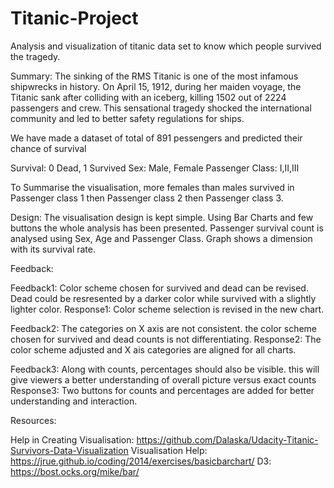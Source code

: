 # Titanic-Project
Analysis and visualization of titanic data set to know which people survived the tragedy.

Summary:
The sinking of the RMS Titanic is one of the most infamous shipwrecks in history.  On April 15, 1912, during her maiden voyage, the Titanic sank after colliding with an iceberg, killing 1502 out of 2224 passengers and crew. This sensational tragedy shocked the international community and led to better safety regulations for ships.

We have made a dataset of total of 891 pessengers and predicted their chance of survival

Survival: 0 Dead, 1 Survived
Sex: Male, Female
Passenger Class: I,II,III

To Summarise the visualisation, more females than males survived in Passenger class 1 then Passenger class 2 then Passenger class 3.

Design:
The visualisation design is kept simple. Using Bar Charts and few buttons the whole analysis has been presented.
Passenger survival count is analysed using Sex, Age and Passenger Class. 
Graph shows a dimension with its survival rate.

Feedback:

Feedback1:
Color scheme chosen for survived and dead can be revised. Dead could be resresented by a darker color while survived with a slightly lighter color.
Response1:
Color scheme selection is revised in the new chart.

Feedback2: 
The categories on X axis are not consistent. the color scheme chosen for survived and dead counts is not differentiating. 
Response2:
The color scheme adjusted and X ais categories are aligned for all charts.

Feedback3:
Along with counts, percentages should also be visible. this will give viewers a better understanding of overall picture versus exact counts
Response3:
Two buttons for counts and percentages are added for better understanding and interaction.



Resources:

Help in Creating Visualisation: https://github.com/Dalaska/Udacity-Titanic-Survivors-Data-Visualization
Visualisation Help: https://jrue.github.io/coding/2014/exercises/basicbarchart/
D3: https://bost.ocks.org/mike/bar/
